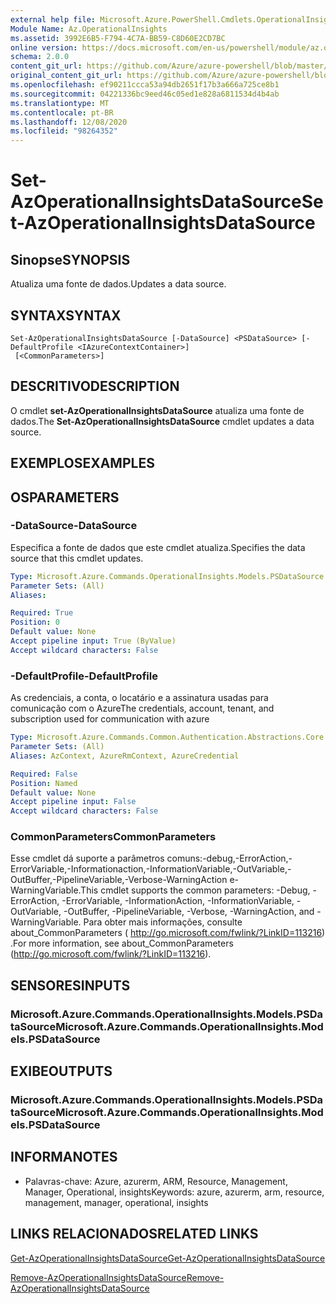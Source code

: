 ```yaml
---
external help file: Microsoft.Azure.PowerShell.Cmdlets.OperationalInsights.dll-Help.xml
Module Name: Az.OperationalInsights
ms.assetid: 3992E6B5-F794-4C7A-BB59-C8D60E2CD7BC
online version: https://docs.microsoft.com/en-us/powershell/module/az.operationalinsights/set-azoperationalinsightsdatasource
schema: 2.0.0
content_git_url: https://github.com/Azure/azure-powershell/blob/master/src/OperationalInsights/OperationalInsights/help/Set-AzOperationalInsightsDataSource.md
original_content_git_url: https://github.com/Azure/azure-powershell/blob/master/src/OperationalInsights/OperationalInsights/help/Set-AzOperationalInsightsDataSource.md
ms.openlocfilehash: ef90211ccca53a94db2651f17b3a666a725ce8b1
ms.sourcegitcommit: 04221336bc9eed46c05ed1e828a6811534d4b4ab
ms.translationtype: MT
ms.contentlocale: pt-BR
ms.lasthandoff: 12/08/2020
ms.locfileid: "98264352"
---
```

# <span data-ttu-id="7e23c-101">Set-AzOperationalInsightsDataSource</span><span class="sxs-lookup"><span data-stu-id="7e23c-101">Set-AzOperationalInsightsDataSource</span></span>

## <span data-ttu-id="7e23c-102">Sinopse</span><span class="sxs-lookup"><span data-stu-id="7e23c-102">SYNOPSIS</span></span>
<span data-ttu-id="7e23c-103">Atualiza uma fonte de dados.</span><span class="sxs-lookup"><span data-stu-id="7e23c-103">Updates a data source.</span></span>

## <span data-ttu-id="7e23c-104">SYNTAX</span><span class="sxs-lookup"><span data-stu-id="7e23c-104">SYNTAX</span></span>

```
Set-AzOperationalInsightsDataSource [-DataSource] <PSDataSource> [-DefaultProfile <IAzureContextContainer>]
 [<CommonParameters>]
```

## <span data-ttu-id="7e23c-105">DESCRITIVO</span><span class="sxs-lookup"><span data-stu-id="7e23c-105">DESCRIPTION</span></span>
<span data-ttu-id="7e23c-106">O cmdlet **set-AzOperationalInsightsDataSource** atualiza uma fonte de dados.</span><span class="sxs-lookup"><span data-stu-id="7e23c-106">The **Set-AzOperationalInsightsDataSource** cmdlet updates a data source.</span></span>

## <span data-ttu-id="7e23c-107">EXEMPLOS</span><span class="sxs-lookup"><span data-stu-id="7e23c-107">EXAMPLES</span></span>

## <span data-ttu-id="7e23c-108">OS</span><span class="sxs-lookup"><span data-stu-id="7e23c-108">PARAMETERS</span></span>

### <span data-ttu-id="7e23c-109">-DataSource</span><span class="sxs-lookup"><span data-stu-id="7e23c-109">-DataSource</span></span>
<span data-ttu-id="7e23c-110">Especifica a fonte de dados que este cmdlet atualiza.</span><span class="sxs-lookup"><span data-stu-id="7e23c-110">Specifies the data source that this cmdlet updates.</span></span>

```yaml
Type: Microsoft.Azure.Commands.OperationalInsights.Models.PSDataSource
Parameter Sets: (All)
Aliases:

Required: True
Position: 0
Default value: None
Accept pipeline input: True (ByValue)
Accept wildcard characters: False
```

### <span data-ttu-id="7e23c-111">-DefaultProfile</span><span class="sxs-lookup"><span data-stu-id="7e23c-111">-DefaultProfile</span></span>
<span data-ttu-id="7e23c-112">As credenciais, a conta, o locatário e a assinatura usadas para comunicação com o Azure</span><span class="sxs-lookup"><span data-stu-id="7e23c-112">The credentials, account, tenant, and subscription used for communication with azure</span></span>

```yaml
Type: Microsoft.Azure.Commands.Common.Authentication.Abstractions.Core.IAzureContextContainer
Parameter Sets: (All)
Aliases: AzContext, AzureRmContext, AzureCredential

Required: False
Position: Named
Default value: None
Accept pipeline input: False
Accept wildcard characters: False
```

### <span data-ttu-id="7e23c-113">CommonParameters</span><span class="sxs-lookup"><span data-stu-id="7e23c-113">CommonParameters</span></span>
<span data-ttu-id="7e23c-114">Esse cmdlet dá suporte a parâmetros comuns:-debug,-ErrorAction,-ErrorVariable,-Informationaction,-InformationVariable,-OutVariable,-OutBuffer,-PipelineVariable,-Verbose-WarningAction e-WarningVariable.</span><span class="sxs-lookup"><span data-stu-id="7e23c-114">This cmdlet supports the common parameters: -Debug, -ErrorAction, -ErrorVariable, -InformationAction, -InformationVariable, -OutVariable, -OutBuffer, -PipelineVariable, -Verbose, -WarningAction, and -WarningVariable.</span></span> <span data-ttu-id="7e23c-115">Para obter mais informações, consulte about_CommonParameters ( http://go.microsoft.com/fwlink/?LinkID=113216) .</span><span class="sxs-lookup"><span data-stu-id="7e23c-115">For more information, see about_CommonParameters (http://go.microsoft.com/fwlink/?LinkID=113216).</span></span>

## <span data-ttu-id="7e23c-116">SENSORES</span><span class="sxs-lookup"><span data-stu-id="7e23c-116">INPUTS</span></span>

### <span data-ttu-id="7e23c-117">Microsoft.Azure.Commands.OperationalInsights.Models.PSDataSource</span><span class="sxs-lookup"><span data-stu-id="7e23c-117">Microsoft.Azure.Commands.OperationalInsights.Models.PSDataSource</span></span>

## <span data-ttu-id="7e23c-118">EXIBE</span><span class="sxs-lookup"><span data-stu-id="7e23c-118">OUTPUTS</span></span>

### <span data-ttu-id="7e23c-119">Microsoft.Azure.Commands.OperationalInsights.Models.PSDataSource</span><span class="sxs-lookup"><span data-stu-id="7e23c-119">Microsoft.Azure.Commands.OperationalInsights.Models.PSDataSource</span></span>

## <span data-ttu-id="7e23c-120">INFORMA</span><span class="sxs-lookup"><span data-stu-id="7e23c-120">NOTES</span></span>
* <span data-ttu-id="7e23c-121">Palavras-chave: Azure, azurerm, ARM, Resource, Management, Manager, Operational, insights</span><span class="sxs-lookup"><span data-stu-id="7e23c-121">Keywords: azure, azurerm, arm, resource, management, manager, operational, insights</span></span>

## <span data-ttu-id="7e23c-122">LINKS RELACIONADOS</span><span class="sxs-lookup"><span data-stu-id="7e23c-122">RELATED LINKS</span></span>

[<span data-ttu-id="7e23c-123">Get-AzOperationalInsightsDataSource</span><span class="sxs-lookup"><span data-stu-id="7e23c-123">Get-AzOperationalInsightsDataSource</span></span>](./Get-AzOperationalInsightsDataSource.md)

[<span data-ttu-id="7e23c-124">Remove-AzOperationalInsightsDataSource</span><span class="sxs-lookup"><span data-stu-id="7e23c-124">Remove-AzOperationalInsightsDataSource</span></span>](./Remove-AzOperationalInsightsDataSource.md)


